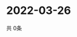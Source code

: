 # 2022-03-26
  共 0条

  <!-- BEGIN -->
  <!-- 最后更新时间Sat Mar 26 2022 00:26:13 GMT+0000 (Coordinated Universal Time) -->
  
  <!-- END -->
  
  